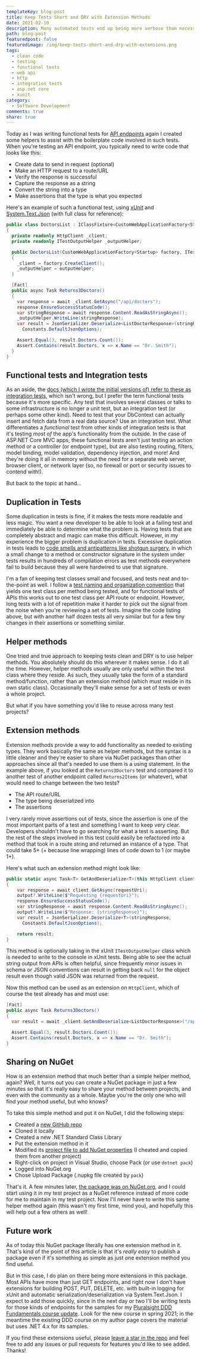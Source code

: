 ```yaml
---
templateKey: blog-post
title: Keep Tests Short and DRY with Extension Methods
date: 2021-02-10
description: Many automated tests end up being more verbose than necessary, with a lot of plumbing and setup code. Using simple extension methods is one technique you can use to keep tests shorter without making them harder to read and comprehend.
path: blog-post
featuredpost: false
featuredimage: /img/keep-tests-short-and-dry-with-extensions.png
tags:
  - clean code
  - testing
  - functional tests
  - web api
  - http
  - integration tests
  - asp.net core
  - xunit
category:
  - Software Development
comments: true
share: true
---
```


Today as I was writing functional tests for [API endpoints](https://github.com/ardalis/ApiEndpoints) again I created some helpers to assist with the boilerplate code involved in such tests. When you're testing an API endpoint, you typically need to write code that looks like this:

- Create data to send in request (optional)
- Make an HTTP request to a route/URL
- Verify the response is successful
- Capture the response as a string
- Convert the string into a type
- Make assertions that the type is what you expected

Here's an example of such a functional test, using [xUnit](https://xunit.net/) and [System.Text.Json](https://docs.microsoft.com/en-us/dotnet/api/system.text.json?view=net-5.0) (with full class for reference):

```csharp
public class DoctorsList : IClassFixture<CustomWebApplicationFactory<Startup>>
{
  private readonly HttpClient _client;
  private readonly ITestOutputHelper _outputHelper;

  public DoctorsList(CustomWebApplicationFactory<Startup> factory, ITestOutputHelper outputHelper)
  {
    _client = factory.CreateClient();
    _outputHelper = outputHelper;
  }

  [Fact]
  public async Task Returns3Doctors()
  {
    var response = await _client.GetAsync("/api/doctors");
    response.EnsureSuccessStatusCode();
    var stringResponse = await response.Content.ReadAsStringAsync();
    _outputHelper.WriteLine(stringResponse);
    var result = JsonSerializer.Deserialize<ListDoctorResponse>(stringResponse,
      Constants.DefaultJsonOptions);

    Assert.Equal(3, result.Doctors.Count());
    Assert.Contains(result.Doctors, x => x.Name == "Dr. Smith");
  }
}
```

## Functional tests and Integration tests

As an aside, the [docs (which I wrote the initial versions of) refer to these as integration tests](https://docs.microsoft.com/en-us/aspnet/core/test/integration-tests?view=aspnetcore-5.0), which isn't wrong, but I prefer the term functional tests because it's more specific. Any test that involves several classes or talks to some infrastructure is no longer a unit test, but an integration test (or perhaps some other kind). Need to test that your DbContext can actually insert and fetch data from a real data source? Use an integration test. What differentiates a *functional* test from other kinds of integration tests is that it's testing *most of* the app's functionality from the outside. In the case of ASP.NET Core MVC apps, these functional tests aren't just testing an action method or a controller (or endpoint type), but are also testing routing, filters, model binding, model validation, dependency injection, and more! And they're doing it all in memory without the need for a separate web server, browser client, or network layer (so, no firewall or port or security issues to contend with!).

But back to the topic at hand...

## Duplication in Tests

Some duplication in tests is fine, if it makes the tests more readable and less magic. You want a new developer to be able to look at a failing test and immediately be able to determine what the problem is. Having tests that are completely abstract and magic can make this difficult. However, in my experience the bigger problem is duplication in tests. Excessive duplication in tests leads to [code smells and antipatterns like shotgun surgery](https://deviq.com/antipatterns/code-smells), in which a small change to a method or constructor signature in the system under tests results in hundreds of compilation errors as test methods everywhere fail to build because they all were hardwired to use that signature.

I'm a fan of keeping test classes small and focused, and tests neat and to-the-point as well. I follow a [test naming and organization convention](https://ardalis.com/unit-test-naming-convention/) that yields one test class per method being tested, and for functional tests of APIs this works out to one test class per API route or endpoint. However, long tests with a lot of repetition make it harder to pick out the signal from the noise when you're reviewing a set of tests. Imagine the code listing above, but with another half dozen tests all very similar but for a few tiny changes in their assertions or something similar.

## Helper methods

One tried and true approach to keeping tests clean and DRY is to use helper methods. You absolutely should do this wherever it makes sense. I do it all the time. However, helper methods usually are only useful within the test class where they reside. As such, they usually take the form of a standard method/function, rather than an extension method (which must reside in its own static class). Occasionally they'll make sense for a set of tests or even a whole project.

But what if you have something you'd like to reuse across many test projects?

## Extension methods

Extension methods provide a way to add functionality as needed to existing types. They work basically the same as helper methods, but the syntax is a little cleaner and they're easier to share via NuGet packages than other approaches since all that's needed to use them is a using statement. In the example above, if you looked at the `Returns3Doctors` test and compared it to another test of another endpoint called `Returns2Items` (or whatever), what would need to change between the two tests?

- The API route/URL
- The type being deserialized into
- The assertions

I very rarely move assertions out of tests, since the assertion is one of the most important parts of a test and something I want to keep very clear. Developers shouldn't have to go searching for what a test is asserting. But the rest of the steps involved in this test could easily be refactored into a method that took in a route string and returned an instance of a type. That could take 5+ (+ because line wrapping) lines of code down to 1 (or maybe 1+).

Here's what such an extension method might look like:

```csharp
public static async Task<T> GetAndDeserialize<T>(this HttpClient client, string requestUri, ITestOutputHelper output = null)
{
    var response = await client.GetAsync(requestUri);
    output?.WriteLine($"Requesting {requestUri}");
    response.EnsureSuccessStatusCode();
    var stringResponse = await response.Content.ReadAsStringAsync();
    output?.WriteLine($"Response: {stringResponse}");
    var result = JsonSerializer.Deserialize<T>(stringResponse,
      Constants.DefaultJsonOptions);

    return result;
}
```

This method is optionally taking in the xUnit `ITestOutputHelper` class which is needed to write to the console in xUnit tests. Being able to see the actual string output from APIs is often helpful, since frequently minor issues in schema or JSON conventions can result in getting back `null` for the object result even though valid JSON was returned from the request.

Now this method can be used as an extension on `HttpClient`, which of course the test already has and must use:

```csharp
[Fact]
public async Task Returns3Doctors()
{
  var result = await _client.GetAndDeserialize<ListDoctorResponse>("/api/doctors", _outputHelper);

  Assert.Equal(3, result.Doctors.Count());
  Assert.Contains(result.Doctors, x => x.Name == "Dr. Smith");
}
```

## Sharing on NuGet

How is an extension method that much better than a simple helper method, again? Well, it turns out you can create a NuGet package in just a few minutes so that it's really easy to share your method between projects, and even with the community as a whole. Maybe you're the only one who will find your method useful, but who knows?

To take this simple method and put it on NuGet, I did the following steps:

- Created a [new GitHub repo](https://github.com/ardalis/HttpClientTestExtensions)
- Cloned it locally
- Created a new .NET Standard Class Library
- Put the extension method in it
- Modified its [project file to add NuGet properties](https://github.com/ardalis/HttpClientTestExtensions/blob/main/src/Ardalis.HttpClientTestExtensions/Ardalis.HttpClientTestExtensions.csproj) (I cheated and copied them from another project)
- Right-click on project in Visual Studio, choose Pack (or use `dotnet pack`)
- Logged into NuGet.org
- Chose Upload Package (.nupkg file created by `pack`)

That's it. A few minutes later, [the package was on NuGet.org](https://www.nuget.org/packages/Ardalis.HttpClientTestExtensions), and I could start using it in my test project as a NuGet reference instead of more code for me to maintain in my test project. Now I'll never have to write this same helper method again (this wasn't my first time, mind you), and hopefully this will help out a few others as well!

## Future work

As of today this NuGet package literally has one extension method in it. That's kind of the point of this article is that it's *really easy* to publish a package even if it's something as simple as just one extension method you find useful.

But in this case, I do plan on there being more extensions in this package. Most APIs have more than just GET endpoints, and right now I don't have extensions for building POST, PUT, DELETE, etc. with built-in logging for xUnit and automatic serialization/deserialization via System.Text.Json. I expect to add those quickly, since in the next day or two I'll be writing tests for those kinds of endpoints for the samples for my [Pluralsight DDD Fundamentals course update](https://app.pluralsight.com/profile/author/steve-smith). Look for the new course in spring 2021; in the meantime the existing DDD course on my author page covers the material but uses .NET 4.x for its samples.

If you find these extensions useful, please [leave a star in the repo](https://github.com/ardalis/HttpClientTestExtensions) and feel free to add any issues or pull requests for features you'd like to see added. Thanks!
